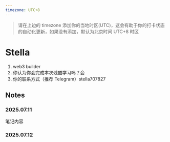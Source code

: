 ```yaml
---
timezone: UTC+8
---
```


> 请在上边的 timezone 添加你的当地时区(UTC)，这会有助于你的打卡状态的自动化更新，如果没有添加，默认为北京时间 UTC+8 时区


# Stella

1. web3 builder
2. 你认为你会完成本次残酷学习吗？会
3. 你的联系方式（推荐 Telegram）stella707827


## Notes

<!-- Content_START -->

### 2025.07.11

笔记内容

### 2025.07.12

<!-- Content_END -->
